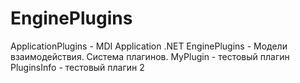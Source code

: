 EnginePlugins
=============

ApplicationPlugins	- MDI Application .NET
EnginePlugins	- Модели взаимодействия. Система плагинов. 
MyPlugin	- тестовый плагин
PluginsInfo	- тестовый плагин 2
